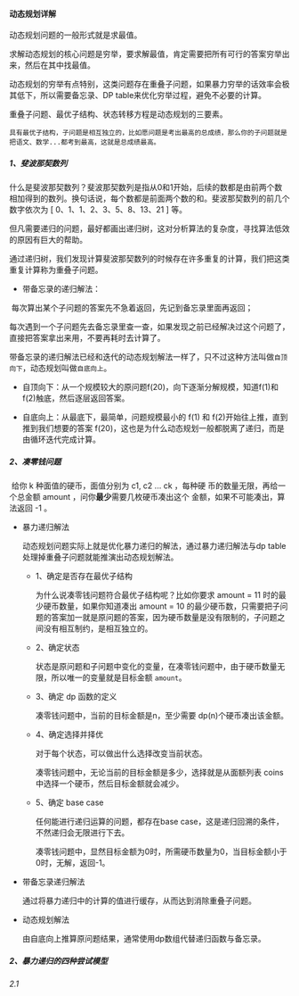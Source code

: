 #### 动态规划详解

动态规划问题的一般形式就是求最值。

求解动态规划的核心问题是穷举，要求解最值，肯定需要把所有可行的答案穷举出来，然后在其中找最值。

动态规划的穷举有点特别，这类问题存在重叠子问题，如果暴力穷举的话效率会极其低下，所以需要备忘录、DP table来优化穷举过程，避免不必要的计算。

重叠子问题、最优子结构、状态转移方程是动态规划的三要素。

`具有最优子结构，子问题是相互独立的，比如愿问题是考出最高的总成绩，那么你的子问题就是把语文、数学...都考到最高，这就是总成绩最高。`

##### 1、斐波那契数列

​	什么是斐波那契数列？斐波那契数列是指从0和1开始，后续的数都是由前两个数相加得到的数列。换句话说，每个数都是前面两个数的和。斐波那契数列的前几个数字依次为 [ 0、1、1、2、3、5、8、13、21 ] 等。

但凡需要递归的问题，最好都画出递归树，这对分析算法的复杂度，寻找算法低效的原因有巨大的帮助。

通过递归树，我们发现计算斐波那契数列的时候存在许多重复的计算，我们把这类重复计算称为重叠子问题。

* 带备忘录的递归解法：

​		每次算出某个子问题的答案先不急着返回，先记到备忘录里面再返回；

​		每次遇到一个子问题先去备忘录里查一查，如果发现之前已经解决过这个问题了，直接把答案拿出来用，不要再耗时去计算了。

​		带备忘录的递归解法已经和迭代的动态规划解法一样了，只不过这种方法叫做`自顶向下`，动态规划叫做`自底向上`。

* 自顶向下：从一个规模较大的原问题f(20)，向下逐渐分解规模，知道f(1)和f(2)触底，然后逐层返回答案。

* 自底向上：从最底下，最简单，问题规模最小的 f(1) 和 f(2)开始往上推，直到推到我们想要的答案 f(20)，这也是为什么动态规划一般都脱离了递归，而是由循环迭代完成计算。

##### 2、凑零钱问题

​		给你 k 种⾯值的硬币，⾯值分别为 c1, c2 ... ck ，每种硬 币的数量⽆限，再给⼀个总⾦额 amount ，问你**最少**需要⼏枚硬币凑出这个 ⾦额，如果不可能凑出，算法返回 -1 。

* 暴力递归解法

  动态规划问题实际上就是优化暴力递归的解法，通过暴力递归解法与dp table处理掉重叠子问题就能推演出动态规划解法。

  * 1、确定是否存在最优子结构

    为什么说凑零钱问题符合最优子结构呢？比如你要求 amount = 11 时的最少硬币数量，如果你知道凑出 amount = 10 的最少硬币数，只需要把子问题的答案加一就是原问题的答案，因为硬币数量是没有限制的，子问题之间没有相互制约，是相互独立的。

  * 2、确定状态

    状态是原问题和子问题中变化的变量，在凑零钱问题中，由于硬币数量无限，所以唯一的变量就是目标金额 `amount`。

  * 3、确定 dp 函数的定义

    凑零钱问题中，当前的目标金额是n，至少需要 dp(n)个硬币凑出该金额。

  * 4、确定选择并择优

    对于每个状态，可以做出什么选择改变当前状态。

    凑零钱问题中，无论当前的目标金额是多少，选择就是从面额列表 coins 中选择一个硬币，然后目标金额就会减少。

  * 5、确定 base case

    任何能进行递归运算的问题，都存在base case，这是递归回溯的条件，不然递归会无限进行下去。

    凑零钱问题中，显然目标金额为0时，所需硬币数量为0，当目标金额小于0时，无解，返回-1。


* 带备忘录递归解法

  通过将暴力递归中的计算的值进行缓存，从而达到消除重叠子问题。

* 动态规划解法

  由自底向上推算原问题结果，通常使用dp数组代替递归函数与备忘录。		

##### 2、暴力递归的四种尝试模型

###### 2.1 